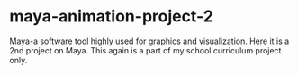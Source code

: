 # maya-animation-project-2
Maya-a software tool highly used for graphics and visualization. Here it is a 2nd project on Maya. This again is a part of my school curriculum project only.
